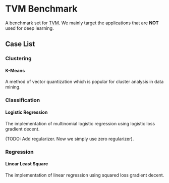 # TVM Benchmark
A benchmark set for [TVM](https://github.com/dmlc/tvm). We mainly target the applications that are **NOT** used for deep learning.

## Case List
### Clustering
#### K-Means
A method of vector quantization which is popular for cluster analysis in data mining.

### Classification
#### Logistic Regression
The implementation of multinomial logistic regression using logistic loss gradient decent.

(TODO: Add regularizer. Now we simply use zero regularizer).

### Regression
#### Linear Least Square
The implementation of linear regression using squared loss gradient decent.

